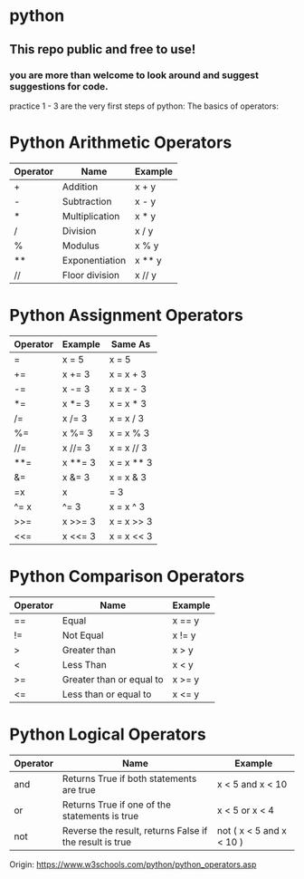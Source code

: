 # python 
## This repo public and free to use!
### you are more than welcome to look around and suggest suggestions for code.

practice 1 - 3 are the very first steps of python:
The basics of operators:

# Python Arithmetic Operators
 
Operator | Name | Example 
| --- | --- | --- |   
| + | Addition |x + y|
| - | Subtraction | x - y |
| * | Multiplication | x * y|
| / | Division | x / y |
| % | Modulus | x % y |
| ** | Exponentiation | x ** y |
| // | Floor division | x // y |


# Python Assignment Operators

|Operator|Example| Same As|
|---|---|---|
|=	|x = 5|x = 5	
|+=	|x += 3|x = x + 3	
|-=	|x -= 3|x = x - 3	
|*=	|x *= 3	|x = x * 3	
|/=	|x /= 3	|x = x / 3	
|%=	|x %= 3	|x = x % 3	
|//=| x //= 3|	x = x // 3	
|**=| x **= 3|x = x ** 3	
|&=	| x &= 3 |x = x & 3	
|=x |x |= 3	 |x = x | 3	
|^=	x| ^= 3	|x = x ^ 3	
|>>=|x >>= 3|x = x >> 3	
|<<=|x <<= 3|x = x << 3

# Python Comparison Operators

|Operator|Name|Example|
|---|---|---|
|==|Equal|x == y|
|!=|Not Equal|x != y|
|>| Greater than|x > y|
|<| Less Than| x < y|
|>=|Greater than or equal to| x >= y|
|<=|Less than or equal to|x <= y|

# Python Logical Operators

|Operator|Name|Example|
|---|---|---|
|and|Returns True if both statements are true|	x < 5 and  x < 10|
|or|Returns True if one of the statements is true|	x < 5 or x < 4|
|not|Reverse the result, returns False if the result is true|not ( x < 5 and x < 10 )|

Origin:
https://www.w3schools.com/python/python_operators.asp
